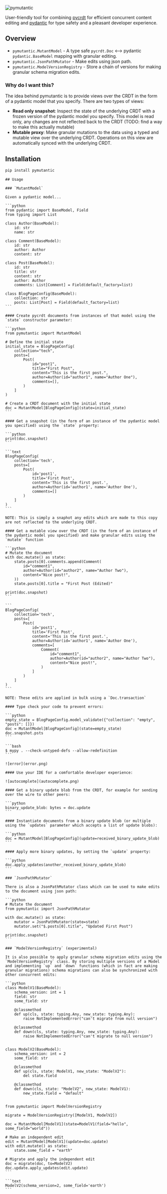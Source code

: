 ![pymutantic](logo.png)

User-friendly tool for combining [pycrdt](https://github.com/jupyter-server/pycrdt) for efficient concurrent content editing and [pydantic](https://docs.pydantic.dev/latest/) for type safety and a pleasant developer experience.


## Overview

* `pymutantic.MutantModel` - A type safe `pycrdt.Doc` ⟷ pydantic `pydantic.BaseModel` mapping with granular editing.
* `pymutantic.JsonPathMutator` - Make edits using json path.
* `pymutantic.ModelVersionRegistry` - Store a chain of versions for making granular schema migration edits.

### Why do I want this?

The idea behind pymutantic is to provide views over the CRDT in the form of a pydantic model that you specify. There are two types of views:

* **Read only snapshot**: Inspect the state of the underlying CRDT with a frozen version of the pydantic model you specify. This model is read only, any changes are not reflected back to the CRDT (TODO: find a way to make this actually mutable)
* **Mutable proxy**: Make granular mutations to the data using a typed and mutable view over the underlying CRDT. Operations on this view are automatically synced with the underlying CRDT. 

## Installation

```bash
pip install pymutantic
```
~~~~
## Usage

### `MutantModel`

Given a pydantic model...

```python
from pydantic import BaseModel, Field
from typing import List

class Author(BaseModel):
    id: str
    name: str

class Comment(BaseModel):
    id: str
    author: Author
    content: str

class Post(BaseModel):
    id: str
    title: str
    content: str
    author: Author
    comments: List[Comment] = Field(default_factory=list)

class BlogPageConfig(BaseModel):
    collection: str
    posts: List[Post] = Field(default_factory=list)
```

#### Create pycrdt documents from instances of that model using the `state` constructor parameter:

```python
from pymutantic import MutantModel

# Define the initial state
initial_state = BlogPageConfig(
    collection="tech",
    posts=[
        Post(
            id="post1",
            title="First Post",
            content="This is the first post.",
            author=Author(id="author1", name="Author One"),
            comments=[],
        )
    ]
)

# Create a CRDT document with the initial state
doc = MutantModel[BlogPageConfig](state=initial_state)
```

#### Get a snapshot (in the form of an instance of the pydantic model you specified) using the `state` property:

```python
print(doc.snapshot)
```

```text
BlogPageConfig(
    collection='tech',
    posts=[
        Post(
            id='post1',
            title='First Post',
            content='This is the first post.',
            author=Author(id='author1', name='Author One'),
            comments=[]
        )
    ]
)
```

NOTE: This is simply a snaphot any edits which are made to this copy are not reflected to the underlying CRDT.

#### Get a mutable view over the CRDT (in the form of an instance of the pydantic model you specified) and make granular edits using the `mutate` function

```python
# Mutate the document
with doc.mutate() as state:
    state.posts[0].comments.append(Comment(
        id="comment1",
        author=Author(id="author2", name="Author Two"),
        content="Nice post!",
    ))
    state.posts[0].title = "First Post (Edited)"

print(doc.snapshot)
```

```
BlogPageConfig(
    collection='tech',
    posts=[
        Post(
            id='post1',
            title='First Post',
            content='This is the first post.',
            author=Author(id='author1', name='Author One'),
            comments=[
                Comment(
                    id="comment1",
                    author=Author(id="author2", name="Author Two"),
                    content="Nice post!",
                )
            ]
        )
    ]
)
```

NOTE: These edits are applied in bulk using a `Doc.transaction`

#### Type check your code to prevent errors:

```python
empty_state = BlogPageConfig.model_validate({"collection": "empty", "posts": []})
doc = MutantModel[BlogPageConfig](state=empty_state)
doc.snapshot.psts
```

```bash
$ mypy . --check-untyped-defs --allow-redefinition
```

![error](error.png)

#### Use your IDE for a comfortable developer experience:

![autocomplete](autocomplete.png)

#### Get a binary update blob from the CRDT, for example for sending over the wire to other peers:

```python
binary_update_blob: bytes = doc.update
```

#### Instantiate documents from a binary update blob (or multiple using the `updates` parameter which accepts a list of update blobs):

```python
doc = MutantModel[BlogPageConfig](update=received_binary_update_blob)    
```

#### Apply more binary updates, by setting the `update` property:

```python
doc.apply_updates(another_received_binary_update_blob)
```

### `JsonPathMutator`

There is also a JsonPathMutator class which can be used to make edits to the document using json path:

```python
# Mutate the document
from pymutantic import JsonPathMutator

with doc.mutate() as state:
    mutator = JsonPathMutator(state=state)
    mutator.set("$.posts[0].title", "Updated First Post")

print(doc.snapshot)
```

### `ModelVersionRegistry` (experimental)

It is also possible to apply granular schema migration edits using the `ModelVersionRegistry` class. By storing multiple versions of a Model and implementing `up` and `down` functions (which in fact are making granular migrations) schema migrations can also be synchronized with other concurrent edits:

```python
class ModelV1(BaseModel):
    schema_version: int = 1
    field: str
    some_field: str

    @classmethod
    def up(cls, state: typing.Any, new_state: typing.Any):
        raise NotImplementedError("can't migrate from null version")

    @classmethod
    def down(cls, state: typing.Any, new_state: typing.Any):
        raise NotImplementedError("can't migrate to null version")


class ModelV2(BaseModel):
    schema_version: int = 2
    some_field: str

    @classmethod
    def up(cls, state: ModelV1, new_state: "ModelV2"):
        del state.field

    @classmethod
    def down(cls, state: "ModelV2", new_state: ModelV1):
        new_state.field = "default"


from pymutantic import ModelVersionRegistry

migrate = ModelVersionRegistry([ModelV1, ModelV2])

doc = MutantModel[ModelV1](state=ModelV1(field="hello", some_field="world"))

# Make an independent edit
edit = MutantModel[ModelV1](update=doc.update)
with edit.mutate() as state:
    state.some_field = "earth"

# Migrate and apply the independent edit
doc = migrate(doc, to=ModelV2)
doc.update.apply_updates(edit.update)
```

```text
ModelV2(schema_version=2, some_field='earth')
```